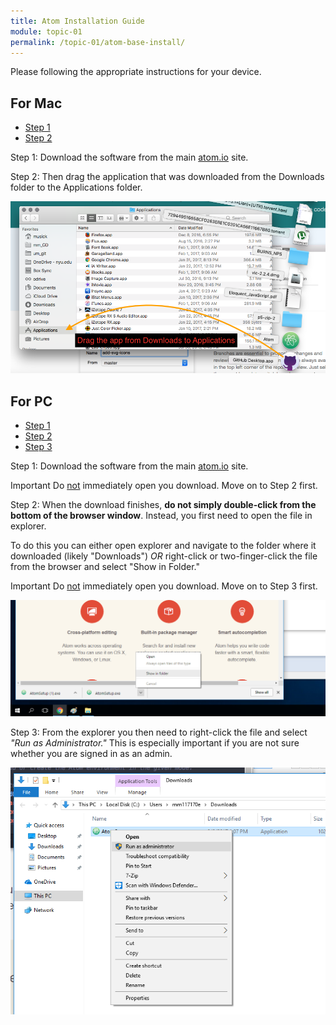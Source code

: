 ```yaml
---
title: Atom Installation Guide
module: topic-01
permalink: /topic-01/atom-base-install/
---
```


<div class="divider-rounded"></div>

Please following the appropriate instructions for your device.


## For Mac
<ul class="nav nav-tabs">
  <li class="active"><a href="#step1-1" data-toggle="tab">Step 1</a></li>
  <li><a href="#step2-1" data-toggle="tab">Step 2</a></li>
</ul>
<div id="myTabContent" class="tab-content">
  <div class="tab-pane fade active in" id="step1-1">
    <p>Step 1: Download the software from the main <a href="https://atom.io" target="_blank">atom.io</a> site.
    </p>
  </div>
  <div class="tab-pane fade" id="step2-1">
    <p>Step 2: Then drag the application that was downloaded from the Downloads folder to the Applications folder.</p>
    <img src="../img/atom-install-mac.png" alt="Installing app on Mac" />
  </div>
</div>


## For PC
<ul class="nav nav-tabs">
  <li class="active"><a href="#step1-2" data-toggle="tab">Step 1</a></li>
  <li><a href="#step2-2" data-toggle="tab">Step 2</a></li>
  <li><a href="#step3-2" data-toggle="tab">Step 3</a></li>
</ul>
<div id="myTabContent" class="tab-content">
  <div class="tab-pane fade active in" id="step1-2">
    <p>Step 1: Download the software from the main <a href="https://atom.io" target="_blank">atom.io</a> site.</p>
    <p><span class="label label-danger">Important</span> Do <u>not</u> immediately open you download. Move on to Step 2 first.</p>
  </div>
  <div class="tab-pane fade" id="step2-2">
    <p>Step 2: When the download finishes, <b>do not simply double-click from the bottom of the browser window</b>. Instead, you first need to open the file in explorer.</p>
    <p>To do this you can either open explorer and navigate to the folder where it downloaded (likely "Downloads") <em>OR</em> right-click or two-finger-click the file from the browser and select "Show in Folder."</p>
    <p><span class="label label-danger">Important</span> Do <u>not</u> immediately open you download. Move on to Step 3 first.</p>
    <img src="../img/atom-install-pc-1.png" alt="Demo of show in folder" />
  </div>
  <div class="tab-pane fade" id="step3-2">
    <p>Step 3:  From the explorer you then need to right-click the file and select <em>"Run as Administrator."</em> This is especially important if you are not sure whether you are signed in as an admin.</p>
    <img src="../img/atom-install-pc-2.png" alt="Installing app on PC" />
  </div>
</div>
